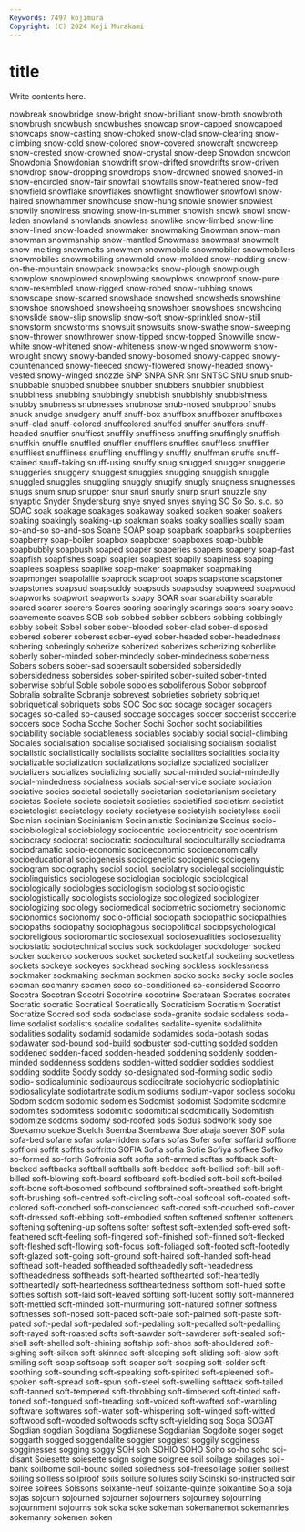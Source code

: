 ```yaml
---
Keywords: 7497 kojimura
Copyright: (C) 2024 Koji Murakami
---
```


# title

Write contents here.



nowbreak snowbridge snow-bright snow-brilliant snow-broth
snowbroth snowbrush snowbush snowbushes snowcap snow-capped snowcapped snowcaps snow-casting snow-choked
snow-clad snow-clearing snow-climbing snow-cold snow-colored snow-covered snowcraft snowcreep snow-crested snow-crowned
snow-crystal snow-deep Snowdon snowdon Snowdonia Snowdonian snowdrift snow-drifted snowdrifts snow-driven
snowdrop snow-dropping snowdrops snow-drowned snowed snowed-in snow-encircled snow-fair snowfall snowfalls
snow-feathered snow-fed snowfield snowflake snowflakes snowflight snowflower snowfowl snow-haired snowhammer
snowhouse snow-hung snowie snowier snowiest snowily snowiness snowing snow-in-summer snowish
snowk snowl snow-laden snowland snowlands snowless snowlike snow-limbed snow-line snow-lined
snow-loaded snowmaker snowmaking Snowman snow-man snowman snowmanship snow-mantled Snowmass snowmast
snowmelt snow-melting snowmelts snowmen snowmobile snowmobiler snowmobilers snowmobiles snowmobiling snowmold
snow-molded snow-nodding snow-on-the-mountain snowpack snowpacks snow-plough snowplough snowplow snowplowed snowplowing
snowplows snowproof snow-pure snow-resembled snow-rigged snow-robed snow-rubbing snows snowscape snow-scarred
snowshade snowshed snowsheds snowshine snowshoe snowshoed snowshoeing snowshoer snowshoes snowshoing
snowslide snow-slip snowslip snow-soft snow-sprinkled snow-still snowstorm snowstorms snowsuit snowsuits
snow-swathe snow-sweeping snow-thrower snowthrower snow-tipped snow-topped Snowville snow-white snow-whitened snow-whiteness
snow-winged snowworm snow-wrought snowy snowy-banded snowy-bosomed snowy-capped snowy-countenanced snowy-fleeced snowy-flowered
snowy-headed snowy-vested snowy-winged snozzle SNP SNPA SNR Snr SNTSC SNU
snub snub- snubbable snubbed snubbee snubber snubbers snubbier snubbiest snubbiness
snubbing snubbingly snubbish snubbishly snubbishness snubby snubness snubnesses snubnose snub-nosed
snubproof snubs snuck snudge snudgery snuff snuff-box snuffbox snuffboxer snuffboxes
snuff-clad snuff-colored snuffcolored snuffed snuffer snuffers snuff-headed snuffier snuffiest snuffily
snuffiness snuffing snuffingly snuffish snuffkin snuffle snuffled snuffler snufflers snuffles
snuffless snufflier snuffliest snuffliness snuffling snufflingly snuffly snuffman snuffs snuff-stained
snuff-taking snuff-using snuffy snug snugged snugger snuggerie snuggeries snuggery snuggest
snuggies snugging snuggish snuggle snuggled snuggles snuggling snuggly snugify snugly
snugness snugnesses snugs snum snup snupper snur snurl snurly snurp
snurt snuzzle sny snyaptic Snyder Snydersburg snye snyed snyes snying
SO So So. s.o. so SOAC soak soakage soakages soakaway
soaked soaken soaker soakers soaking soakingly soaking-up soakman soaks soaky
soallies soally soam so-and-so so-and-sos Soane SOAP soap soapbark soapbarks
soapberries soapberry soap-boiler soapbox soapboxer soapboxes soap-bubble soapbubbly soapbush soaped
soaper soaperies soapers soapery soap-fast soapfish soapfishes soapi soapier soapiest
soapily soapiness soaping soaplees soapless soaplike soap-maker soapmaker soapmaking soapmonger
soapolallie soaprock soaproot soaps soapstone soapstoner soapstones soapsud soapsuddy soapsuds
soapsudsy soapweed soapwood soapworks soapwort soapworts soapy SOAR soar soarability
soarable soared soarer soarers Soares soaring soaringly soarings soars soary
soave soavemente soaves SOB sob sobbed sobber sobbers sobbing sobbingly
sobby sobeit Sobel sober sober-blooded sober-clad sober-disposed sobered soberer soberest
sober-eyed sober-headed sober-headedness sobering soberingly soberize soberized soberizes soberizing soberlike
soberly sober-minded sober-mindedly sober-mindedness soberness Sobers sobers sober-sad sobersault sobersided
sobersidedly sobersidedness sobersides sober-spirited sober-suited sober-tinted soberwise sobful Soble sobole
soboles soboliferous Sobor sobproof Sobralia sobralite Sobranje sobrevest sobrieties sobriety
sobriquet sobriquetical sobriquets sobs SOC Soc soc socage socager socagers
socages so-called so-caused soccage soccages soccer soccerist soccerite soccers soce
Socha Soche Socher Sochi Sochor socht sociabilities sociability sociable sociableness
sociables sociably social social-climbing Sociales socialisation socialise socialised socialising socialism
socialist socialistic socialistically socialists socialite socialites socialities sociality socializable socialization
socializations socialize socialized socializer socializers socializes socializing socially social-minded social-mindedly
social-mindedness socialness socials social-service sociate sociation sociative socies societal societally
societarian societarianism societary societas Societe societe societeit societies societified societism
societist societologist societology society societyese societyish societyless socii Socinian socinian
Socinianism Socinianistic Socinianize Socinus socio- sociobiological sociobiology sociocentric sociocentricity sociocentrism
sociocracy sociocrat sociocratic sociocultural socioculturally sociodrama sociodramatic socio-economic socioeconomic socioeconomically
socioeducational sociogenesis sociogenetic sociogenic sociogeny sociogram sociography sociol sociol. sociolatry
sociolegal sociolinguistic sociolinguistics sociologese sociologian sociologic sociological sociologically sociologies sociologism
sociologist sociologistic sociologistically sociologists sociologize sociologized sociologizer sociologizing sociology sociomedical
sociometric sociometry socionomic socionomics socionomy socio-official sociopath sociopathic sociopathies sociopaths
sociopathy sociophagous sociopolitical sociopsychological socioreligious socioromantic sociosexual sociosexualities sociosexuality sociostatic
sociotechnical socius sock sockdolager sockdologer socked socker sockeroo sockeroos socket
socketed socketful socketing socketless sockets sockeye sockeyes sockhead socking sockless
socklessness sockmaker sockmaking sockman sockmen socko socks socky socle socles
socman socmanry socmen soco so-conditioned so-considered Socorro Socotra Socotran Socotri
Socotrine socotrine Socratean Socrates socrates Socratic socratic Socratical Socratically Socraticism
Socratism Socratist Socratize Socred sod soda sodaclase soda-granite sodaic sodaless
soda-lime sodalist sodalists sodalite sodalites sodalite-syenite sodalithite sodalities sodality sodamid
sodamide sodamides soda-potash sodas sodawater sod-bound sod-build sodbuster sod-cutting sodded
sodden soddened sodden-faced sodden-headed soddening soddenly sodden-minded soddenness soddens sodden-witted
soddier soddies soddiest sodding soddite Soddy soddy so-designated sod-forming sodic
sodio sodio- sodioaluminic sodioaurous sodiocitrate sodiohydric sodioplatinic sodiosalicylate sodiotartrate sodium
sodiums sodium-vapor sodless sodoku Sodom sodom sodomic sodomies Sodomist sodomist
Sodomite sodomite sodomites sodomitess sodomitic sodomitical sodomitically Sodomitish sodomize sodoms
sodomy sod-roofed sods Sodus sodwork sody soe Soekarno soekoe Soelch
Soemba Soembawa Soerabaja soever SOF sofa sofa-bed sofane sofar sofa-ridden
sofars sofas Sofer sofer soffarid soffione soffioni soffit soffits soffritto
SOFIA Sofia sofia Sofie Sofiya sofkee Sofko so-formed so-forth Sofronia
soft softa soft-armed softas softback soft-backed softbacks softball softballs soft-bedded
soft-bellied soft-bill soft-billed soft-blowing soft-board softboard soft-bodied soft-boil soft-boiled soft-bone
soft-bosomed softbound softbrained soft-breathed soft-bright soft-brushing soft-centred soft-circling soft-coal softcoal
soft-coated soft-colored soft-conched soft-conscienced soft-cored soft-couched soft-cover soft-dressed soft-ebbing soft-embodied
soften softened softener softeners softening softening-up softens softer softest soft-extended
soft-eyed soft-feathered soft-feeling soft-fingered soft-finished soft-finned soft-flecked soft-fleshed soft-flowing soft-focus
soft-foliaged soft-footed soft-footedly soft-glazed soft-going soft-ground soft-haired soft-handed soft-head softhead
soft-headed softheaded softheadedly soft-headedness softheadedness softheads soft-hearted softhearted soft-heartedly softheartedly
soft-heartedness softheartedness softhorn soft-hued softie softies softish soft-laid soft-leaved softling
soft-lucent softly soft-mannered soft-mettled soft-minded soft-murmuring soft-natured softner softness softnesses
soft-nosed soft-paced soft-pale soft-palmed soft-paste soft-pated soft-pedal soft-pedaled soft-pedaling soft-pedalled
soft-pedalling soft-rayed soft-roasted softs soft-sawder soft-sawderer soft-sealed soft-shell soft-shelled soft-shining
softship soft-shoe soft-shouldered soft-sighing soft-silken soft-skinned soft-sleeping soft-sliding soft-slow soft-smiling
soft-soap softsoap soft-soaper soft-soaping soft-solder soft-soothing soft-sounding soft-speaking soft-spirited soft-spleened
soft-spoken soft-spread soft-spun soft-steel soft-swelling softtack soft-tailed soft-tanned soft-tempered soft-throbbing
soft-timbered soft-tinted soft-toned soft-tongued soft-treading soft-voiced soft-wafted soft-warbling software softwares
soft-water soft-whispering soft-winged soft-witted softwood soft-wooded softwoods softy soft-yielding sog
Soga SOGAT Sogdian sogdian Sogdiana Sogdianese Sogdianian Sogdoite soger soget
soggarth sogged soggendalite soggier soggiest soggily sogginess sogginesses sogging soggy
SOH soh SOHIO SOHO Soho so-ho soho soi-disant Soiesette soiesette
soign soigne soignee soil soilage soilages soil-bank soilborne soil-bound soiled
soiledness soil-freesoilage soilier soiliest soiling soilless soilproof soils soilure soilures
soily Soinski so-instructed soir soiree soirees Soissons soixante-neuf soixante-quinze soixantine
Soja soja sojas sojourn sojourned sojourner sojourners sojourney sojourning sojournment
sojourns sok soka soke sokeman sokemanemot sokemanries sokemanry sokemen soken
